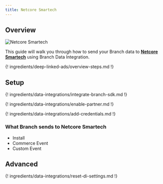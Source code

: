 ```yaml
---
title: Netcore Smartech
---
```

## Overview

![Netcore Smartech](https://cdn.branch.io/branch-assets/ad-partner-manager//bcad3b4c0c31-netcore_1527812078091-1567147518764.png)

This guide will walk you through how to send your Branch data to **[Netcore Smartech](https://www.netcoresmartech.com/)** using Branch Data Integration.

{! ingredients/deep-linked-ads/overview-steps.md !}

## Setup

{! ingredients/data-integrations/integrate-branch-sdk.md !}

{! ingredients/data-integrations/enable-partner.md !}

{! ingredients/data-integrations/add-credentials.md !}

### What Branch sends to Netcore Smartech

* Install
* Commerce Event
* Custom Event

## Advanced

{! ingredients/data-integrations/reset-di-settings.md !}
